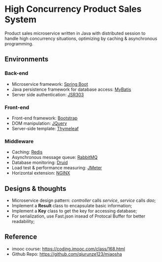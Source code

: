 # High Concurrency Product Sales System
Product sales microservice written in Java with distributed session to handle high concurrency situations, optimizing by caching & asynchronous programming.


## Environments
### Back-end
* Microservice framework: [Spring Boot](https://spring.io)
* Java persistence framework for database access: [MyBatis](https://blog.mybatis.org)
* Server side authentication: [JSR303](https://beanvalidation.org/1.0/spec/)

### Front-end
* Front-end framework: [Bootstrap](https://getbootstrap.com)
* DOM manipulation: [JQuery](https://jquery.com)
* Server-side template: [Thymeleaf](https://www.thymeleaf.org)

### Middleware
* Caching: [Redis](https://redis.io)
* Asynchronous message queue: [RabbitMQ](https://www.rabbitmq.com)
* Database monitoring: [Druid](https://druid.apache.org)
* Load test & performance measuring: [JMeter](https://jmeter.apache.org)
* Horizontal extension: [NGINX](https://www.nginx.com)


## Designs & thoughts
* Microservice design pattern: *controller* calls *service*, *service* calls *dao*;
* Implement a **Result** class to encapsulate basic information;
* Implement a **Key** class to get the key for accessing database;
* For serialization, use Fast.json insead of Protocal Buffer for better readability;


## Reference
* imooc course: https://coding.imooc.com/class/168.html
* Github Repo: https://github.com/qiurunze123/miaosha
